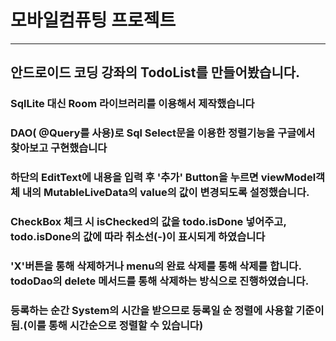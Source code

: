 # 모바일컴퓨팅 프로젝트
<hr></hr>

## 안드로이드 코딩 강좌의 TodoList를 만들어봤습니다.<br>

### SqlLite 대신 Room 라이브러리를 이용해서 제작했습니다

### DAO( @Query를 사용)로 Sql Select문을 이용한 정렬기능을 구글에서 찾아보고 구현했습니다

### 하단의 EditText에 내용을 입력 후 '추가' Button을 누르면 viewModel객체 내의 MutableLiveData의 value의 값이 변경되도록 설정했습니다.

### CheckBox 체크 시 isChecked의 값을 todo.isDone 넣어주고, todo.isDone의 값에 따라 취소선(-)이 표시되게 하였습니다

### 'X'버튼을 통해 삭제하거나 menu의 완료 삭제를 통해 삭제를 합니다. todoDao의 delete 메서드를 통해 삭제하는 방식으로 진행하였습니다.

### 등록하는 순간 System의 시간을 받으므로 등록일 순 정렬에 사용할 기준이 됨.(이를 통해 시간순으로 정렬할 수 있습니다)
